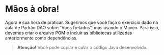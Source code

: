 # Mãos à obra!

Agora é sua hora de praticar. Sugerimos que você faça o exercício dado na aula de Padrão DAO sobre “Voos fretados”, mas usando o Maven. Para isso, devemos criar o arquivo POM e incluir as bibliotecas utilizadas anteriormente como dependências.

> **Atenção!** Você pode copiar e colar o código Java desenvolvido. 